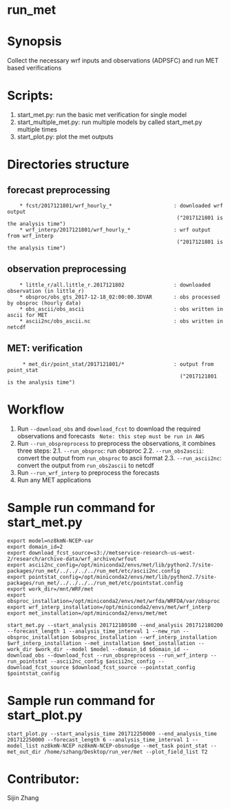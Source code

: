 # run_met

# Synopsis
Collect the necessary wrf inputs and observations (ADPSFC) and run MET based verifications

# Scripts:
1. start_met.py: run the basic met verification for single model
2. start_multiple_met.py: run multiple models by called start_met.py multiple times
3. start_plot.py: plot the met outputs

# Directories structure
## forecast preprocessing
```
    * fcst/2017121801/wrf_hourly_*                    : downloaded wrf output 
                                                       ("2017121801 is the analysis time")
    * wrf_interp/2017121801/wrf_hourly_*              : wrf output from wrf_interp
                                                       ("2017121801 is the analysis time")
```
                      
## observation preprocessing
```
    * little_r/all.little_r.2017121802                : downloaded observation (in little_r)
    * obsproc/obs_gts_2017-12-18_02:00:00.3DVAR       : obs processed by obsproc (hourly data)
    * obs_ascii/obs_ascii                             : obs written in ascii for MET
    * ascii2nc/obs_ascii.nc                           : obs written in netcdf
```

## MET: verification
```
     * met_dir/point_stat/2017121801/*                : output from point_stat
                                                        ("2017121801 is the analysis time")
```

# Workflow
1. Run `--download_obs` and `download_fcst` to download the required observations and forecasts
``` Note: this step must be run in AWS```
2. Run `--run_obspreprocess` to preprocess the observations, it combines three steps:
    2.1. `--run_obsproc`: run obsproc
    2.2. `--run_obs2ascii`: convert the output from `run_obsproc` to ascii format
    2.3. `--run_ascii2nc`: convert the output from `run_obs2ascii` to netcdf
3. Run `--run_wrf_interp` to preprocess the forecasts
4. Run any MET applications

# Sample run command for start_met.py
```
export model=nz8kmN-NCEP-var
export domain_id=2
export download_fcst_source=s3://metservice-research-us-west-2/research/archive-data/wrf_archive/wrfout
export ascii2nc_config=/opt/miniconda2/envs/met/lib/python2.7/site-packages/run_met/../../../../run_met/etc/ascii2nc.config
export pointstat_config=/opt/miniconda2/envs/met/lib/python2.7/site-packages/run_met/../../../../run_met/etc/pointstat.config
export work_dir=/mnt/WRF/met
export obsproc_installation=/opt/miniconda2/envs/met/wrfda/WRFDA/var/obsproc
export wrf_interp_installation=/opt/miniconda2/envs/met/wrf_interp
export met_installation=/opt/miniconda2/envs/met/met

start_met.py --start_analysis 201712180100 --end_analysis 201712180200 --forecast_length 1 --analysis_time_interval 1 --new_run --obsproc_installation $obsproc_installation --wrf_interp_installation $wrf_interp_installation --met_installation $met_installation --work_dir $work_dir --model $model --domain_id $domain_id --download_obs --download_fcst --run_obspreprocess --run_wrf_interp --run_pointstat --ascii2nc_config $ascii2nc_config --download_fcst_source $download_fcst_source --pointstat_config $pointstat_config
```
# Sample run command for start_plot.py
```
start_plot.py --start_analysis_time 201712250000 --end_analysis_time 201712250000 --forecast_length 6 --analysis_time_interval 1 --model_list nz8kmN-NCEP nz8kmN-NCEP-obsnudge --met_task point_stat --met_out_dir /home/szhang/Desktop/run_ver/met --plot_field_list T2
```


# Contributor:
Sijin Zhang
